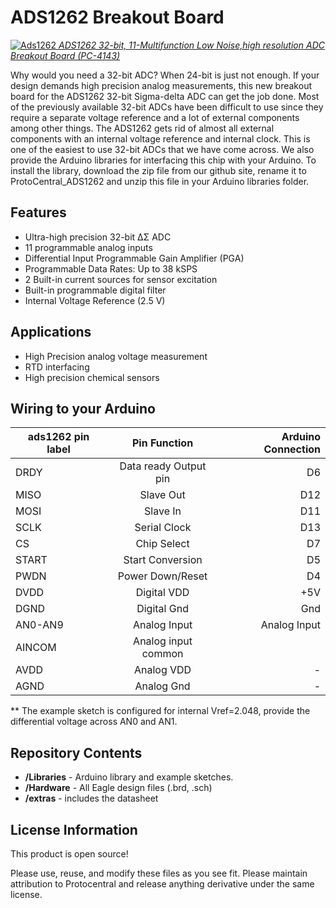 ADS1262 Breakout Board
=======================

[![Ads1262](https://www.protocentral.com/3827-tm_thickbox_default/protocentral-ads1262-32-bit-precision-adc-breakout-board.jpg)  *ADS1262 32-bit, 11-Multifunction Low Noise,high resolution ADC Breakout Board (PC-4143)*](https://www.protocentral.com/breakout-boards/1005-protocentral-ads1262-32-bit-precision-adc-breakout-board.html)

Why would you need a 32-bit ADC? When 24-bit is just not enough. 
If your design demands high precision analog measurements, this new breakout board for the ADS1262 32-bit Sigma-delta ADC can get the job done.
Most of the previously available 32-bit ADCs have been difficult to use since they require a separate voltage reference and a lot of external components among other things. The ADS1262 gets rid of almost all external components with an internal voltage reference and internal clock. This is one of the easiest to use 32-bit ADCs that we have come across. 
We also provide the Arduino libraries for interfacing this chip with your Arduino. To install the library, download the zip file from our github site, rename it to ProtoCentral_ADS1262 and unzip this file in your Arduino libraries folder.

Features
---------
* Ultra-high precision 32-bit ΔΣ ADC
* 11 programmable analog inputs
* Differential Input Programmable Gain Amplifier (PGA)
* Programmable Data Rates: Up to 38 kSPS
* 2 Built-in current sources for sensor excitation
* Built-in programmable digital filter
* Internal Voltage Reference (2.5 V)

Applications
-------------
* High Precision analog voltage measurement
* RTD interfacing
* High precision chemical sensors

Wiring to your Arduino
----------------------
|ads1262 pin label| Pin Function         |Arduino Connection|
|-----------------|:--------------------:|-----------------:|
| DRDY            | Data ready Output pin|  D6              |             
| MISO            | Slave Out            |  D12             |
| MOSI            | Slave In             |  D11             |
| SCLK            | Serial Clock         |  D13             |
| CS              | Chip Select          |  D7              |
| START           | Start Conversion     |  D5              | 
| PWDN            | Power Down/Reset     |  D4              |
| DVDD            | Digital VDD          |  +5V             |
| DGND            | Digital Gnd          |  Gnd             |
| AN0-AN9         | Analog Input         |  Analog Input    |
| AINCOM          | Analog input common  |                  |
| AVDD            | Analog VDD           |  -               |
| AGND            | Analog Gnd           |  -               |
  
  ** The example sketch is configured for internal Vref=2.048, provide the differential voltage across AN0 and AN1.
  

Repository Contents
-------------------
* **/Libraries** - Arduino library and example sketches.
* **/Hardware** - All Eagle design files (.brd, .sch)
* **/extras** - includes the datasheet
 

License Information
-------------------
This product is open source!

Please use, reuse, and modify these files as you see fit. Please maintain attribution to Protocentral and release anything derivative under the same license.

